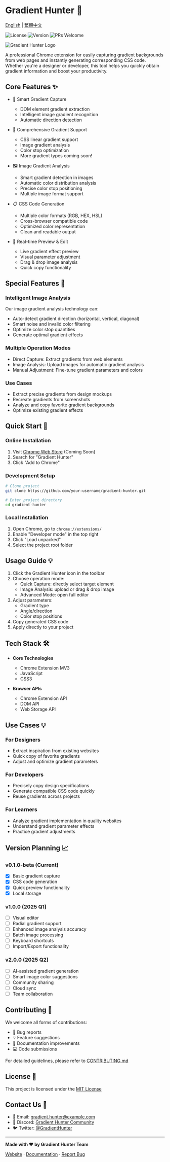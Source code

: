 # Gradient Hunter 🎨

[English](README.md) | [繁體中文](README.zh-TW.md)

![License](https://img.shields.io/badge/license-MIT-blue.svg)
![Version](https://img.shields.io/badge/version-0.1.0--beta-orange.svg)
![PRs Welcome](https://img.shields.io/badge/PRs-welcome-brightgreen.svg)

![Gradient Hunter Logo](assets/icons/icon.svg)

A professional Chrome extension for easily capturing gradient backgrounds from web pages and instantly generating corresponding CSS code. Whether you're a designer or developer, this tool helps you quickly obtain gradient information and boost your productivity.

## Core Features ✨

- 🎯 Smart Gradient Capture

  - DOM element gradient extraction
  - Intelligent image gradient recognition
  - Automatic direction detection

- 🎨 Comprehensive Gradient Support

  - CSS linear gradient support
  - Image gradient analysis
  - Color stop optimization
  - More gradient types coming soon!

- 🖼 Image Gradient Analysis

  - Smart gradient detection in images
  - Automatic color distribution analysis
  - Precise color stop positioning
  - Multiple image format support

- 📋 CSS Code Generation

  - Multiple color formats (RGB, HEX, HSL)
  - Cross-browser compatible code
  - Optimized color representation
  - Clean and readable output

- 👀 Real-time Preview & Edit
  - Live gradient effect preview
  - Visual parameter adjustment
  - Drag & drop image analysis
  - Quick copy functionality

## Special Features 🌟

### Intelligent Image Analysis

Our image gradient analysis technology can:

- Auto-detect gradient direction (horizontal, vertical, diagonal)
- Smart noise and invalid color filtering
- Optimize color stop quantities
- Generate optimal gradient effects

### Multiple Operation Modes

- Direct Capture: Extract gradients from web elements
- Image Analysis: Upload images for automatic gradient analysis
- Manual Adjustment: Fine-tune gradient parameters and colors

### Use Cases

- Extract precise gradients from design mockups
- Recreate gradients from screenshots
- Analyze and copy favorite gradient backgrounds
- Optimize existing gradient effects

## Quick Start 🚀

### Online Installation

1. Visit [Chrome Web Store](https://chrome.google.com/webstore) (Coming Soon)
2. Search for "Gradient Hunter"
3. Click "Add to Chrome"

### Development Setup

```bash
# Clone project
git clone https://github.com/your-username/gradient-hunter.git

# Enter project directory
cd gradient-hunter
```

### Local Installation

1. Open Chrome, go to `chrome://extensions/`
2. Enable "Developer mode" in the top right
3. Click "Load unpacked"
4. Select the project root folder

## Usage Guide 💡

1. Click the Gradient Hunter icon in the toolbar
2. Choose operation mode:
   - Quick Capture: directly select target element
   - Image Analysis: upload or drag & drop image
   - Advanced Mode: open full editor
3. Adjust parameters:
   - Gradient type
   - Angle/direction
   - Color stop positions
4. Copy generated CSS code
5. Apply directly to your project

## Tech Stack 🛠

- **Core Technologies**

  - Chrome Extension MV3
  - JavaScript
  - CSS3

- **Browser APIs**
  - Chrome Extension API
  - DOM API
  - Web Storage API

## Use Cases 💡

### For Designers

- Extract inspiration from existing websites
- Quick copy of favorite gradients
- Adjust and optimize gradient parameters

### For Developers

- Precisely copy design specifications
- Generate compatible CSS code quickly
- Reuse gradients across projects

### For Learners

- Analyze gradient implementation in quality websites
- Understand gradient parameter effects
- Practice gradient adjustments

## Version Planning 📈

### v0.1.0-beta (Current)

- [x] Basic gradient capture
- [x] CSS code generation
- [x] Quick preview functionality
- [x] Local storage

### v1.0.0 (2025 Q1)

- [ ] Visual editor
- [ ] Radial gradient support
- [ ] Enhanced image analysis accuracy
- [ ] Batch image processing
- [ ] Keyboard shortcuts
- [ ] Import/Export functionality

### v2.0.0 (2025 Q2)

- [ ] AI-assisted gradient generation
- [ ] Smart image color suggestions
- [ ] Community sharing
- [ ] Cloud sync
- [ ] Team collaboration

## Contributing 🤝

We welcome all forms of contributions:

- 🐛 Bug reports
- 💡 Feature suggestions
- 📝 Documentation improvements
- 💻 Code submissions

For detailed guidelines, please refer to [CONTRIBUTING.md](CONTRIBUTING.md)

## License 📄

This project is licensed under the [MIT License](LICENSE)

## Contact Us 📮

- 📧 Email: [gradient.hunter@example.com](mailto:gradient.hunter@example.com)
- 💬 Discord: [Gradient Hunter Community](https://discord.gg/gradienthunter)
- 🐦 Twitter: [@GradientHunter](https://twitter.com/gradienthunter)

---

**Made with ❤️ by Gradient Hunter Team**

[Website](https://gradienthunter.dev) · [Documentation](https://docs.gradienthunter.dev) · [Report Bug](https://github.com/your-username/gradient-hunter/issues)
